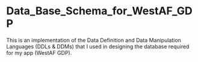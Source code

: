 # Data_Base_Schema_for_WestAF_GDP
This is an implementation of the Data Definition and Data Manipulation Languages (DDLs &amp; DDMs) that I used in designing the database required for my app (WestAF GDP).  
